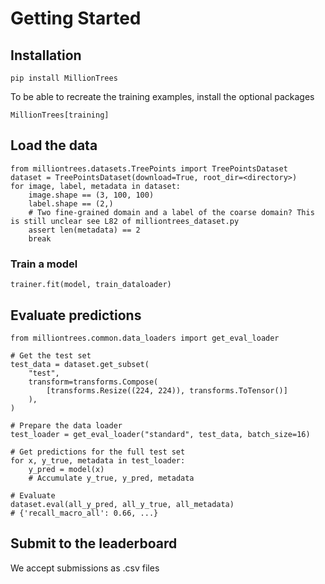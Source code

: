 # Getting Started

## Installation

```
pip install MillionTrees
```

To be able to recreate the training examples, install the optional packages

```
MillionTrees[training]
```

## Load the data

```
from milliontrees.datasets.TreePoints import TreePointsDataset
dataset = TreePointsDataset(download=True, root_dir=<directory>) 
for image, label, metadata in dataset:
    image.shape == (3, 100, 100)
    label.shape == (2,)
    # Two fine-grained domain and a label of the coarse domain? This is still unclear see L82 of milliontrees_dataset.py
    assert len(metadata) == 2
    break
```
### Train a model

```
trainer.fit(model, train_dataloader)
```

## Evaluate predictions

```
from milliontrees.common.data_loaders import get_eval_loader

# Get the test set
test_data = dataset.get_subset(
    "test",
    transform=transforms.Compose(
        [transforms.Resize((224, 224)), transforms.ToTensor()]
    ),
)

# Prepare the data loader
test_loader = get_eval_loader("standard", test_data, batch_size=16)

# Get predictions for the full test set
for x, y_true, metadata in test_loader:
    y_pred = model(x)
    # Accumulate y_true, y_pred, metadata

# Evaluate
dataset.eval(all_y_pred, all_y_true, all_metadata)
# {'recall_macro_all': 0.66, ...}
```

## Submit to the leaderboard

We accept submissions as .csv files 
